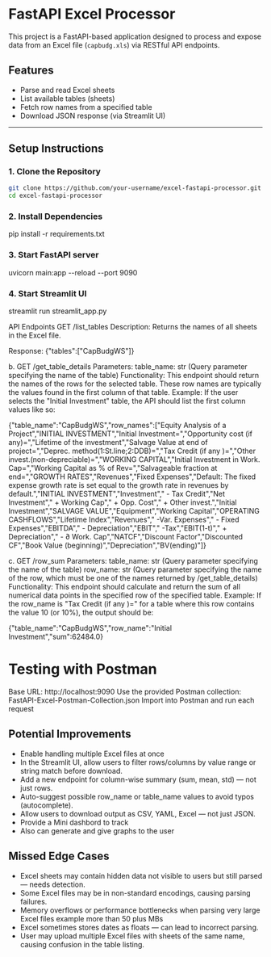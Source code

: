 # FastAPI Excel Processor 

This project is a FastAPI-based application designed to process and expose data from an Excel file (`capbudg.xls`) via RESTful API endpoints.

## Features

- Parse and read Excel sheets
- List available tables (sheets)
- Fetch row names from a specified table
- Download JSON response (via Streamlit UI)

---

## Setup Instructions

### 1. Clone the Repository

```bash
git clone https://github.com/your-username/excel-fastapi-processor.git
cd excel-fastapi-processor
```

### 2. Install Dependencies
pip install -r requirements.txt

### 3. Start FastAPI server
uvicorn main:app --reload --port 9090

### 4. Start Streamlit UI 
streamlit run streamlit_app.py

API Endpoints
GET /list_tables
Description: Returns the names of all sheets in the Excel file.

Response:
    {"tables":["CapBudgWS"]}

b. GET /get_table_details
Parameters:
table_name: str (Query parameter specifying the name of the table)
Functionality: This endpoint should return the names of the rows for the selected table. These row names are typically the values found in the first column of that table.
Example: If the user selects the "Initial Investment" table, the API should list the first column values like so:

{"table_name":"CapBudgWS","row_names":["Equity Analysis of a Project","INITIAL INVESTMENT","Initial Investment=","Opportunity cost (if any)=","Lifetime of the investment","Salvage Value at end of project=","Deprec. method(1:St.line;2:DDB)=","Tax Credit (if any )=","Other invest.(non-depreciable)=","WORKING CAPITAL","Initial Investment in Work. Cap=","Working Capital as % of Rev=","Salvageable fraction at end=","GROWTH RATES","Revenues","Fixed Expenses","Default: The fixed expense growth rate is set equal to the growth rate in revenues by default.","INITIAL INVESTMENT","Investment"," - Tax Credit","Net Investment"," + Working Cap"," + Opp. Cost"," + Other invest.","Initial Investment","SALVAGE VALUE","Equipment","Working Capital","OPERATING CASHFLOWS","Lifetime Index","Revenues"," -Var. Expenses"," - Fixed Expenses","EBITDA"," - Depreciation","EBIT"," -Tax","EBIT(1-t)"," + Depreciation"," - ∂ Work. Cap","NATCF","Discount Factor","Discounted CF","Book Value (beginning)","Depreciation","BV(ending)"]}

c. GET /row_sum
Parameters:
table_name: str (Query parameter specifying the name of the table)
row_name: str (Query parameter specifying the name of the row, which must be one of the names returned by /get_table_details)
Functionality: This endpoint should calculate and return the sum of all numerical data points in the specified row of the specified table.
Example: If the row_name is "Tax Credit (if any )=" for a table where this row contains the value 10 (or 10%), the output should be:

{"table_name":"CapBudgWS","row_name":"Initial Investment","sum":62484.0}


# Testing with Postman
Base URL: http://localhost:9090
Use the provided Postman collection: FastAPI-Excel-Postman-Collection.json
Import into Postman and run each request

## Potential Improvements
   - Enable handling multiple Excel files at once 
   - In the Streamlit UI, allow users to filter rows/columns by value range or string match before download.
   - Add a new endpoint for column-wise summary (sum, mean, std) — not just rows.
   - Auto-suggest possible row_name or table_name values to avoid typos (autocomplete).
   - Allow users to download output as CSV, YAML, Excel — not just JSON.
   - Provide a Mini dashbord to track
   - Also can generate and give graphs to the user

## Missed Edge Cases
   - Excel sheets may contain hidden data not visible to users but still parsed — needs detection.
   - Some Excel files may be in non-standard encodings, causing parsing failures.
   - Memory overflows or performance bottlenecks when parsing very large Excel files example more than 50 plus MBs
   - Excel sometimes stores dates as floats — can lead to incorrect parsing.
   - User may upload multiple Excel files with sheets of the same name, causing confusion in the table listing.

